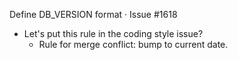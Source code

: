 


Define DB_VERSION format · Issue #1618 

* Let's put this rule in the coding style issue?
  - Rule for merge conflict: bump to current date.
